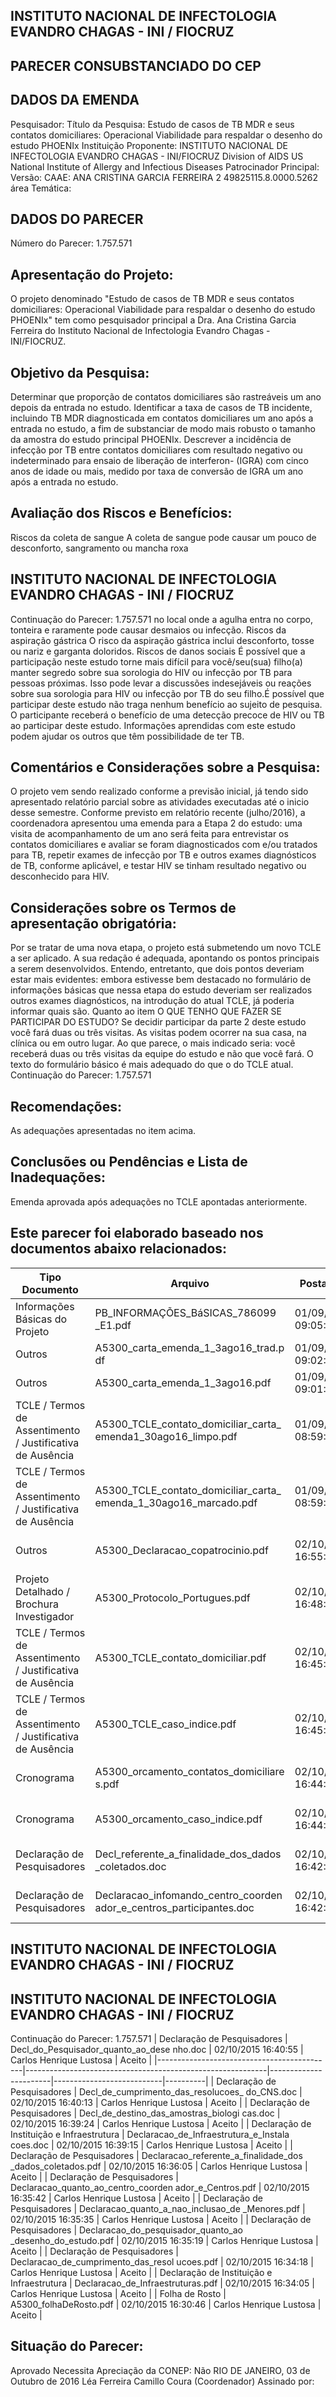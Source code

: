 ## INSTITUTO NACIONAL DE INFECTOLOGIA EVANDRO CHAGAS - INI / FIOCRUZ

## PARECER CONSUBSTANCIADO DO CEP
## DADOS DA EMENDA
Pesquisador:
Título da Pesquisa: Estudo de casos de TB MDR e seus contatos domiciliares: Operacional Viabilidade para respaldar o desenho do estudo PHOENIx
Instituição Proponente: INSTITUTO NACIONAL DE INFECTOLOGIA EVANDRO CHAGAS - INI/FIOCRUZ Division of AIDS US National Institute of Allergy and Infectious Diseases Patrocinador Principal:
Versão:
CAAE:
ANA CRISTINA GARCIA FERREIRA
2
49825115.8.0000.5262
área Temática:
## DADOS DO PARECER
Número do Parecer:
1.757.571
## Apresentação do Projeto:
O projeto denominado "Estudo de casos de TB MDR e seus contatos domiciliares: Operacional Viabilidade para respaldar o desenho do estudo PHOENIx" tem como pesquisador principal a Dra. Ana Cristina Garcia Ferreira do Instituto Nacional de  Infectologia Evandro Chagas - INI/FIOCRUZ.
## Objetivo da Pesquisa:
Determinar que proporção de contatos domiciliares são rastreáveis um ano depois da entrada no estudo. Identificar a taxa de casos de TB incidente, incluindo TB MDR diagnosticada em contatos domiciliares um ano após a entrada no estudo, a fim de substanciar de modo mais robusto o tamanho da amostra do estudo principal PHOENIx.
Descrever a incidência de infecção por TB entre contatos domiciliares com resultado negativo ou indeterminado para ensaio de liberação de interferon- (IGRA) com cinco anos de idade ou mais, medido por taxa de conversão de IGRA um ano após a entrada no estudo.
## Avaliação dos Riscos e Benefícios:
Riscos da coleta de sangue
A coleta de sangue pode causar um pouco de desconforto, sangramento ou mancha roxa
## INSTITUTO NACIONAL DE INFECTOLOGIA EVANDRO CHAGAS - INI / FIOCRUZ

Continuação do Parecer: 1.757.571
no local onde a agulha entra no corpo, tonteira e raramente pode causar desmaios ou infecção.
Riscos da aspiração gástrica
O risco da aspiração gástrica inclui desconforto, tosse ou nariz e garganta doloridos.
Riscos de danos sociais
É possível que a participação neste estudo torne mais difícil para você/seu(sua) filho(a) manter segredo sobre sua sorologia do HIV ou infecção por TB para pessoas próximas.
Isso pode levar a discussões indesejáveis ou reações sobre sua sorologia para HIV ou infecção por TB do seu filho.É possível que participar deste estudo não traga nenhum benefício ao sujeito de pesquisa. O participante receberá o benefício de uma detecção precoce de HIV ou TB ao participar deste estudo. Informações aprendidas com este estudo podem ajudar os outros que têm possibilidade de ter TB.
## Comentários e Considerações sobre a Pesquisa:
O projeto vem sendo realizado conforme a previsão inicial, já tendo sido apresentado relatório parcial sobre as atividades executadas até o inicio desse semestre. Conforme previsto em relatório recente (julho/2016), a coordenadora apresentou uma emenda para a Etapa 2 do estudo: uma visita de acompanhamento de um ano será feita para entrevistar os contatos domiciliares e avaliar se foram diagnosticados com e/ou tratados para TB, repetir exames de infecção por TB e outros exames diagnósticos de TB, conforme aplicável, e testar HIV se tinham resultado negativo ou desconhecido para HIV.
## Considerações sobre os Termos de apresentação obrigatória:
Por se tratar de uma nova etapa, o projeto está submetendo um novo TCLE a ser aplicado. A sua redação é adequada, apontando os pontos principais a serem desenvolvidos. Entendo, entretanto, que dois pontos deveriam estar mais evidentes: embora estivesse bem destacado no formulário de informações básicas que nessa etapa do estudo deveriam ser realizados outros exames diagnósticos, na introdução do atual TCLE, já poderia informar quais são. Quanto ao item O QUE TENHO QUE FAZER SE PARTICIPAR DO ESTUDO? Se decidir participar da parte 2 deste estudo você fará duas ou três visitas. As visitas podem ocorrer na sua casa, na clínica ou em outro lugar. Ao que parece, o mais indicado seria: você receberá duas ou três visitas da equipe do estudo e não que você fará. O texto do formulário básico é mais adequado do que o do TCLE atual.
Continuação do Parecer: 1.757.571
## Recomendações:
As adequações apresentadas no item acima.
## Conclusões ou Pendências e Lista de Inadequações:
Emenda aprovada após adequações no TCLE apontadas anteriormente.
## Este parecer foi elaborado baseado nos documentos abaixo relacionados:
| Tipo Documento                                            | Arquivo                                                              | Postagem            | Autor                   | Situação   |
|-----------------------------------------------------------|----------------------------------------------------------------------|---------------------|-------------------------|------------|
| Informações Básicas do Projeto                            | PB_INFORMAÇÕES_BáSICAS_786099 _E1.pdf                                | 01/09/2016 09:05:27 |                         | Aceito     |
| Outros                                                    | A5300_carta_emenda_1_3ago16_trad.p df                                | 01/09/2016 09:02:11 | Tânia Krstic            | Aceito     |
| Outros                                                    | A5300_carta_emenda_1_3ago16.pdf                                      | 01/09/2016 09:01:51 | Tânia Krstic            | Aceito     |
| TCLE / Termos de Assentimento / Justificativa de Ausência | A5300_TCLE_contato_domiciliar_carta_ emenda1_30ago16_limpo.pdf       | 01/09/2016 08:59:11 | Tânia Krstic            | Aceito     |
| TCLE / Termos de Assentimento / Justificativa de Ausência | A5300_TCLE_contato_domiciliar_carta_ emenda_1_30ago16_marcado.pdf    | 01/09/2016 08:59:00 | Tânia Krstic            | Aceito     |
| Outros                                                    | A5300_Declaracao_copatrocinio.pdf                                    | 02/10/2015 16:55:09 | Carlos Henrique Lustosa | Aceito     |
| Projeto Detalhado / Brochura Investigador                 | A5300_Protocolo_Portugues.pdf                                        | 02/10/2015 16:48:13 | Carlos Henrique Lustosa | Aceito     |
| TCLE / Termos de Assentimento / Justificativa de Ausência | A5300_TCLE_contato_domiciliar.pdf                                    | 02/10/2015 16:45:45 | Carlos Henrique Lustosa | Aceito     |
| TCLE / Termos de Assentimento / Justificativa de Ausência | A5300_TCLE_caso_indice.pdf                                           | 02/10/2015 16:45:36 | Carlos Henrique Lustosa | Aceito     |
| Cronograma                                                | A5300_orcamento_contatos_domiciliare s.pdf                           | 02/10/2015 16:44:45 | Carlos Henrique Lustosa | Aceito     |
| Cronograma                                                | A5300_orcamento_caso_indice.pdf                                      | 02/10/2015 16:44:23 | Carlos Henrique Lustosa | Aceito     |
| Declaração de Pesquisadores                               | Decl_referente_a_finalidade_dos_dados _coletados.doc                 | 02/10/2015 16:42:42 | Carlos Henrique Lustosa | Aceito     |
| Declaração de Pesquisadores                               | Declaracao_infomando_centro_coorden ador_e_centros_participantes.doc | 02/10/2015 16:42:01 | Carlos Henrique Lustosa | Aceito     |
## INSTITUTO NACIONAL DE INFECTOLOGIA EVANDRO CHAGAS - INI / FIOCRUZ

## INSTITUTO NACIONAL DE INFECTOLOGIA EVANDRO CHAGAS - INI / FIOCRUZ

Continuação do Parecer: 1.757.571
| Declaração de Pesquisadores                | Decl_do_Pesquisador_quanto_ao_dese nho.doc                 | 02/10/2015 16:40:55   | Carlos Henrique Lustosa   | Aceito   |
|--------------------------------------------|------------------------------------------------------------|-----------------------|---------------------------|----------|
| Declaração de Pesquisadores                | Decl_de_cumprimento_das_resolucoes_ do_CNS.doc             | 02/10/2015 16:40:13   | Carlos Henrique Lustosa   | Aceito   |
| Declaração de Pesquisadores                | Decl_de_destino_das_amostras_biologi cas.doc               | 02/10/2015 16:39:24   | Carlos Henrique Lustosa   | Aceito   |
| Declaração de Instituição e Infraestrutura | Declaracao_de_Infraestrutura_e_Instala coes.doc            | 02/10/2015 16:39:15   | Carlos Henrique Lustosa   | Aceito   |
| Declaração de Pesquisadores                | Declaracao_referente_a_finalidade_dos _dados_coletados.pdf | 02/10/2015 16:36:05   | Carlos Henrique Lustosa   | Aceito   |
| Declaração de Pesquisadores                | Declaracao_quanto_ao_centro_coorden ador_e_Centros.pdf     | 02/10/2015 16:35:42   | Carlos Henrique Lustosa   | Aceito   |
| Declaração de Pesquisadores                | Declaracao_quanto_a_nao_inclusao_de _Menores.pdf           | 02/10/2015 16:35:35   | Carlos Henrique Lustosa   | Aceito   |
| Declaração de Pesquisadores                | Declaracao_do_pesquisador_quanto_ao _desenho_do_estudo.pdf | 02/10/2015 16:35:19   | Carlos Henrique Lustosa   | Aceito   |
| Declaração de Pesquisadores                | Declaracao_de_cumprimento_das_resol ucoes.pdf              | 02/10/2015 16:34:18   | Carlos Henrique Lustosa   | Aceito   |
| Declaração de Instituição e Infraestrutura | Declaracao_de_Infraestruturas.pdf                          | 02/10/2015 16:34:05   | Carlos Henrique Lustosa   | Aceito   |
| Folha de Rosto                             | A5300_folhaDeRosto.pdf                                     | 02/10/2015 16:30:46   | Carlos Henrique Lustosa   | Aceito   |
## Situação do Parecer:
Aprovado
Necessita Apreciação da CONEP:
Não
RIO DE JANEIRO, 03 de Outubro de 2016
Léa Ferreira Camillo Coura (Coordenador) Assinado por:
